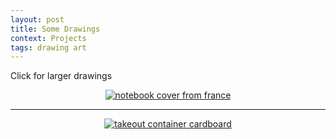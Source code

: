 ```yaml
---
layout: post
title: Some Drawings  
context: Projects  
tags: drawing art  
---
```


Click for larger drawings

<div style="text-align:center;">

<a href="http://donaldmerand.com/files/1322676997/france_notebook_cover.png"><img alt="notebook cover from france" src="http://donaldmerand.com/files/1322676997/france_notebook_cover_small.png" /></a>

<hr>

<a href="http://donaldmerand.com/files/1322676997/takeout_cardboard.png"><img alt="takeout container cardboard" src="http://donaldmerand.com/files/1322676997/takeout_cardboard_small.png" /></a>

</div>

